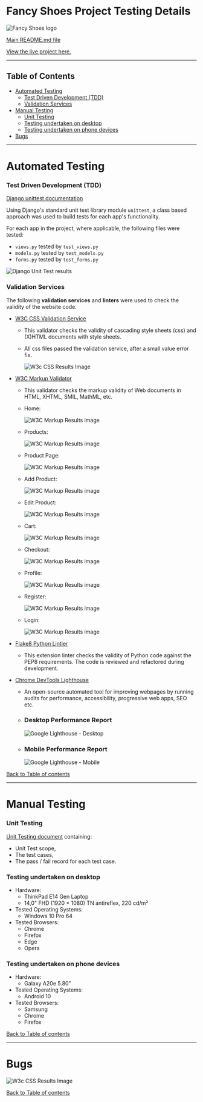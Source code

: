 Fancy Shoes Project Testing Details
===

![Fancy Shoes logo](../Documentation/images/FancyShoes.png)

[Main README.md file](https://github.com/Puksrevolution/milestone-project-4/blob/main/README.md)

[View the live project here.](https://msp4-fancy-shoes.herokuapp.com/)

---
## Table of Contents ##

- [Automated Testing](#automated-testing)
  - [Test Driven Development (TDD)](#test-driven-development-(tdd))
  - [Validation Services](#validation-services)
- [Manual Testing](#manual-testing)
  - [Unit Testing](#unit-testing)
  - [Testing undertaken on desktop](#testing-undertaken-on-desktop)
  - [Testing undertaken on phone devices](#testing-undertaken-on-phone-devices)
- [Bugs](#bugs)
---


Automated Testing
===

### **Test Driven Development (TDD)**

[Django unittest documentation](https://docs.djangoproject.com/en/3.2/topics/testing/overview/)

Using Django's standard unit test library module `unittest`, a class based approach was used to build tests for each app's functionality.

For each app in the project, where applicable, the following files were tested:
  - `views.py` tested by `test_views.py`
  - `models.py` tested by `test_models.py`
  - `forms.py` tested by `test_forms.py`

![Django Unit Test results](../Documentation/testing/django_unit_test.png)

### **Validation Services**

The following **validation services** and **linters** were used to check the validity of the website code.

- [W3C CSS Validation Service](https://jigsaw.w3.org/css-validator/)
  - This validator checks the validity of cascading style sheets (css) and (X)HTML documents with style sheets.
  - All css files passed the validation service, after a small value error fix.

    ![W3c CSS Results Image](../Documentation/testing/w3c_base_css.png)

- [W3C Markup Validator](https://validator.w3.org/)
  - This validator checks the markup validity of Web documents in HTML, XHTML, SMIL, MathML, etc.

  - Home:

    ![W3C Markup Results image](../Documentation/testing/w3c_html_validation_home.png)

  - Products:

    ![W3C Markup Results image](../Documentation/testing/w3c_html_validation_products.png)

  - Product Page:

    ![W3C Markup Results image](../Documentation/testing/w3c_html_validation_products_page.png)

  - Add Product:

    ![W3C Markup Results image](../Documentation/testing/w3c_html_validation_add_products.png)

  - Edit Product:

    ![W3C Markup Results image](../Documentation/testing/w3c_html_validation_edit_products.png)

  - Cart:

    ![W3C Markup Results image](../Documentation/testing/w3c_html_validation_cart.png)

  - Checkout:

    ![W3C Markup Results image](../Documentation/testing/w3c_html_validation_checkout.png)

  - Profile:

    ![W3C Markup Results image](../Documentation/testing/w3c_html_validation_profile.png)

  - Register:

    ![W3C Markup Results image](../Documentation/testing/w3c_html_validation_signup.png)

  - Login:

    ![W3C Markup Results image](../Documentation/testing/w3c_html_validation_login.png)

- [Flake8 Python Lintier](http://pep8online.com/checkresult)
  - This extension linter checks the validity of Python code against the PEP8 requirements. The code is reviewed and refactored during development.

- [Chrome DevTools Lighthouse](https://developers.google.com/web/tools/lighthouse)
  - An open-source automated tool for improving webpages by running audits for performance, accessibility, progressive web apps, SEO etc.

  - ### **Desktop Performance Report**

      ![Google Lighthouse - Desktop](../Documentation/testing/lighthouse_desktop.png)    
  

  - ### **Mobile Performance Report**

    ![Google Lighthouse - Mobile](../Documentation/testing/lighthouse_mobile.png)

[Back to Table of contents](#table-of-contents)

---


Manual Testing
===

### **Unit Testing**
[Unit Testing document]() containing:
- Unit Test scope,
- The test cases,
- The pass / fail record for each test case.

### **Testing undertaken on desktop**
- Hardware:
  - ThinkPad E14 Gen Laptop 
  - 14,0" FHD (1920 × 1080) TN antireflex, 220 cd/m²    
- Tested Operating Systems:
  - Windows 10 Pro 64
- Tested Browsers:
  - Chrome
  - Firefox
  - Edge
  - Opera    

### **Testing undertaken on phone devices**
- Hardware:
  - Galaxy A20e 5.80"
- Tested Operating Systems:    
  - Android 10
- Tested Browsers:
  - Samsung
  - Chrome
  - Firefox

[Back to Table of contents](#table-of-contents)

---


Bugs
===

![W3c CSS Results Image](../Documentation/testing/w3c_base_css_value_error.png)


[Back to Table of contents](#table-of-contents)